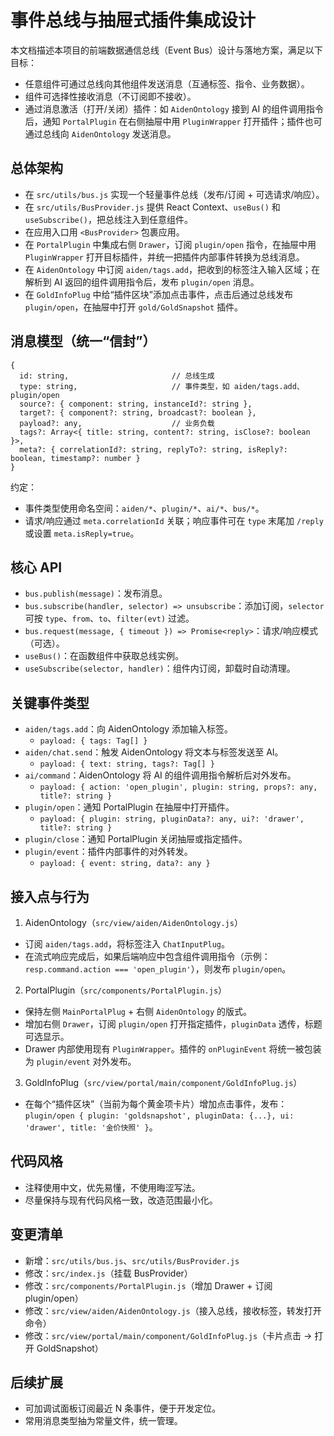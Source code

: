 # 事件总线与抽屉式插件集成设计

本文档描述本项目的前端数据通信总线（Event Bus）设计与落地方案，满足以下目标：

- 任意组件可通过总线向其他组件发送消息（互通标签、指令、业务数据）。
- 组件可选择性接收消息（不订阅即不接收）。
- 通过消息激活（打开/关闭）插件：如 `AidenOntology` 接到 AI 的组件调用指令后，通知 `PortalPlugin` 在右侧抽屉中用 `PluginWrapper` 打开插件；插件也可通过总线向 `AidenOntology` 发送消息。

## 总体架构

- 在 `src/utils/bus.js` 实现一个轻量事件总线（发布/订阅 + 可选请求/响应）。
- 在 `src/utils/BusProvider.js` 提供 React Context、`useBus()` 和 `useSubscribe()`，把总线注入到任意组件。
- 在应用入口用 `<BusProvider>` 包裹应用。
- 在 `PortalPlugin` 中集成右侧 `Drawer`，订阅 `plugin/open` 指令，在抽屉中用 `PluginWrapper` 打开目标插件，并统一把插件内部事件转换为总线消息。
- 在 `AidenOntology` 中订阅 `aiden/tags.add`，把收到的标签注入输入区域；在解析到 AI 返回的组件调用指令后，发布 `plugin/open` 消息。
- 在 `GoldInfoPlug` 中给“插件区块”添加点击事件，点击后通过总线发布 `plugin/open`，在抽屉中打开 `gold/GoldSnapshot` 插件。

## 消息模型（统一“信封”）

```
{
  id: string,                       // 总线生成
  type: string,                     // 事件类型，如 aiden/tags.add、plugin/open
  source?: { component: string, instanceId?: string },
  target?: { component?: string, broadcast?: boolean },
  payload?: any,                    // 业务负载
  tags?: Array<{ title: string, content?: string, isClose?: boolean }>,
  meta?: { correlationId?: string, replyTo?: string, isReply?: boolean, timestamp?: number }
}
```

约定：

- 事件类型使用命名空间：`aiden/*`、`plugin/*`、`ai/*`、`bus/*`。
- 请求/响应通过 `meta.correlationId` 关联；响应事件可在 `type` 末尾加 `/reply` 或设置 `meta.isReply=true`。

## 核心 API

- `bus.publish(message)`：发布消息。
- `bus.subscribe(handler, selector) => unsubscribe`：添加订阅，`selector` 可按 `type`、`from`、`to`、`filter(evt)` 过滤。
- `bus.request(message, { timeout }) => Promise<reply>`：请求/响应模式（可选）。
- `useBus()`：在函数组件中获取总线实例。
- `useSubscribe(selector, handler)`：组件内订阅，卸载时自动清理。

## 关键事件类型

- `aiden/tags.add`：向 AidenOntology 添加输入标签。
  - `payload: { tags: Tag[] }`
- `aiden/chat.send`：触发 AidenOntology 将文本与标签发送至 AI。
  - `payload: { text: string, tags?: Tag[] }`
- `ai/command`：AidenOntology 将 AI 的组件调用指令解析后对外发布。
  - `payload: { action: 'open_plugin', plugin: string, props?: any, title?: string }`
- `plugin/open`：通知 PortalPlugin 在抽屉中打开插件。
  - `payload: { plugin: string, pluginData?: any, ui?: 'drawer', title?: string }`
- `plugin/close`：通知 PortalPlugin 关闭抽屉或指定插件。
- `plugin/event`：插件内部事件的对外转发。
  - `payload: { event: string, data?: any }`

## 接入点与行为

1) AidenOntology（`src/view/aiden/AidenOntology.js`）

- 订阅 `aiden/tags.add`，将标签注入 `ChatInputPlug`。
- 在流式响应完成后，如果后端响应中包含组件调用指令（示例：`resp.command.action === 'open_plugin'`），则发布 `plugin/open`。

2) PortalPlugin（`src/components/PortalPlugin.js`）

- 保持左侧 `MainPortalPlug` + 右侧 `AidenOntology` 的版式。
- 增加右侧 `Drawer`，订阅 `plugin/open` 打开指定插件，`pluginData` 透传，标题可选显示。
- Drawer 内部使用现有 `PluginWrapper`。插件的 `onPluginEvent` 将统一被包装为 `plugin/event` 对外发布。

3) GoldInfoPlug（`src/view/portal/main/component/GoldInfoPlug.js`）

- 在每个“插件区块”（当前为每个黄金项卡片）增加点击事件，发布：
  `plugin/open { plugin: 'goldsnapshot', pluginData: {...}, ui: 'drawer', title: '金价快照' }`。

## 代码风格

- 注释使用中文，优先易懂，不使用晦涩写法。
- 尽量保持与现有代码风格一致，改造范围最小化。

## 变更清单

- 新增：`src/utils/bus.js`、`src/utils/BusProvider.js`
- 修改：`src/index.js`（挂载 BusProvider）
- 修改：`src/components/PortalPlugin.js`（增加 Drawer + 订阅 plugin/open）
- 修改：`src/view/aiden/AidenOntology.js`（接入总线，接收标签，转发打开命令）
- 修改：`src/view/portal/main/component/GoldInfoPlug.js`（卡片点击 -> 打开 GoldSnapshot）

## 后续扩展

- 可加调试面板订阅最近 N 条事件，便于开发定位。
- 常用消息类型抽为常量文件，统一管理。

